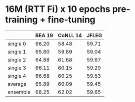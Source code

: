# 16M (RTT Fi) x 10 epochs pre-training + fine-tuning

| | BEA 19 | CoNLL 14 | JFLEG |
| --- | --- | --- | --- |
| single 0 | 66.20 | 58.48 | 59.71 |
| single 1 | 65.60 | 59.89 | 59.04 |
| single 2 | 64.88 | 61.68 | 59.67 |
| single 3 | 66.11 | 60.15 | 59.29 |
| single 4 | 66.68 | 60.25 | 59.53 |
| average  | 65.89 | 60.09 | 59.45 |
| ensemble | 68.25 | 62.02 | 59.65 |

